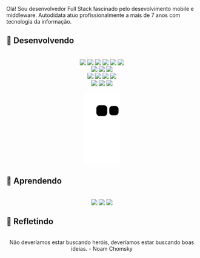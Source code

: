 Olá! Sou desenvolvedor Full Stack fascinado pelo desevolvimento mobile e middleware. Autodidata atuo profissionalmente a mais de 7 anos com tecnologia da informação.  


## 🔨 Desenvolvendo
<div style="display: inline_block" align="center"><br>
  <img align="center" src="https://img.shields.io/badge/HTML-Code-green?logo=HTML5">
  <img align="center" src="https://img.shields.io/badge/PHP-Code-green?logo=php&Senior">
  <img align="center" src="https://img.shields.io/badge/FLUTTER-Code-green?logo=FLUTTER">
  <img align="center" src="https://img.shields.io/badge/KOTLIN-Code-green?logo=KOTLIN">
  <img align="center" src="https://img.shields.io/badge/VUE-Code-green?logo=Vue.js">
  <img align="center" src="https://img.shields.io/badge/DART-Code-green?logo=DART">
  <br>
  <img align="center" src="https://img.shields.io/badge/MySQL-Database-blue?logo=MySQL">
  <img align="center" src="https://img.shields.io/badge/PgSQL-Database-blue?logo=PostgreSQL">
  <img align="center" src="https://img.shields.io/badge/SQLite-Database-blue?logo=SQLite">
  <br>
  <img align="center" src="https://img.shields.io/badge/Git-Tools-yellow?logo=Git">
  <img align="center" src="https://img.shields.io/badge/Docker-Tools-yellow?logo=Docker">
  <img align="center" src="https://img.shields.io/badge/Visual Code-IDE-yellow?logo=Visual Studio Code">
  <img align="center" src="https://img.shields.io/badge/IntelliJ-IDE-yellow?logo=IntelliJ IDEA">
    <br>
  <img align="center" src="https://img.shields.io/badge/Debian-SO-yellowgreen?logo=Debian">
  <img align="center" src="https://img.shields.io/badge/Windows-SO-yellowgreen?logo=Windows">
  <img align="center" src="https://img.shields.io/badge/Android-SO-yellowgreen?logo=Android">
</div>

 <div style="display: inline_block" align="center"><br>
  <img align="center"src="https://github.com/andrekosloski/andrekosloski/blob/output/github-contribution-grid-snake.svg">
</div>


## 📖 Aprendendo
<div style="display: inline_block" align="center"><br>
  <img align="center" src="https://img.shields.io/badge/question-Hive NoSQL Database-blue">
  <img align="center" src="https://img.shields.io/badge/study-Unit Tests-blue">
  <img align="center" src="https://img.shields.io/badge/observant-Blockchain Technology-blue">
</div>

## 👻 Refletindo
<div style="display: inline_block" align="center"><br>
 Não deveríamos estar buscando heróis, deveríamos estar buscando boas ideias. - Noam Chomsky
</div>

